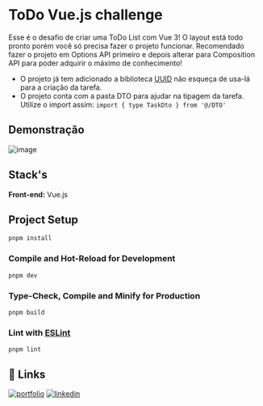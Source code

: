 # ToDo Vue.js challenge

Esse é o desafio de criar uma ToDo List com Vue 3! O layout está todo pronto porém você só precisa fazer o projeto funcionar. Recomendado fazer o projeto em Options API primeiro e depois alterar para Composition API para poder adquirir o máximo de conhecimento!

- O projeto já tem adicionado a biblioteca [UUID](https://www.npmjs.com/package/uuid) não esqueça de usa-lá para a criação da tarefa.
- O projeto conta com a pasta DTO para ajudar na tipagem da tarefa. Utilize o import assim: ```import { type TaskDto } from '@/DTO'```

## Demonstração

![image](https://github.com/FelipePEduardo/vue-todo/assets/103855358/f286df06-76e9-4008-8e39-4db866825e67)

## Stack's

**Front-end:** Vue.js

## Project Setup

```
pnpm install
```

### Compile and Hot-Reload for Development

```
pnpm dev
```

### Type-Check, Compile and Minify for Production

```
pnpm build
```

### Lint with [ESLint](https://eslint.org/)

```
pnpm lint
```

## 🔗 Links

[![portfolio](https://img.shields.io/badge/my_portfolio-000?style=for-the-badge&logo=ko-fi&logoColor=white)](https://felipeeduardodevnext.netlify.app/)
[![linkedin](https://img.shields.io/badge/linkedin-0A66C2?style=for-the-badge&logo=linkedin&logoColor=white)](https://www.linkedin.com/in/felipepereiraeduardo/)


